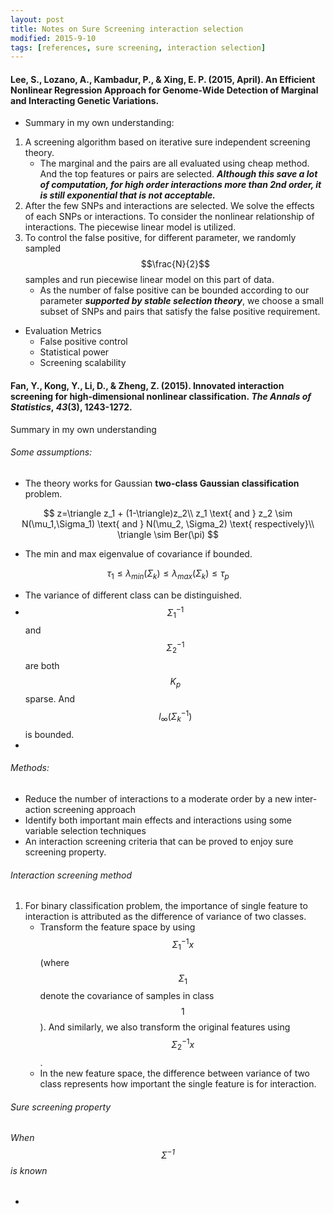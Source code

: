 ```yaml
---
layout: post
title: Notes on Sure Screening interaction selection
modified: 2015-9-10
tags: [references, sure screening, interaction selection]
---
```


#### Lee, S., Lozano, A., Kambadur, P., & Xing, E. P. (2015, April). An Efficient Nonlinear Regression Approach for Genome-Wide Detection of Marginal and Interacting Genetic Variations.

- Summary in my own understanding:


1. A screening algorithm based on iterative sure independent screening theory.
   - The marginal and the pairs are all evaluated using cheap method. And the top features or pairs are selected. ***Although this save a lot of computation, for high order interactions more than 2nd order, it is still exponential that is not acceptable.***
2. After the few SNPs and interactions are selected. We solve the effects of each SNPs or interactions. To consider the nonlinear relationship of interactions. The piecewise linear model is utilized.
3. To control the false positive, for different parameter, we randomly sampled $$\frac{N}{2}​$$ samples and run piecewise linear model on this part of data.
   - As the number of false positive can be bounded according to our parameter ***supported by stable selection theory***, we choose a small subset of SNPs and pairs that satisfy  the false positive requirement.


- Evaluation Metrics
  - False positive control
  - Statistical power
  - Screening scalability

#### Fan, Y., Kong, Y., Li, D., & Zheng, Z. (2015). Innovated interaction screening for high-dimensional nonlinear classification. *The Annals of Statistics*, *43*(3), 1243-1272.

Summary in my own understanding

###### Some assumptions:

- The theory works for Gaussian **two-class Gaussian classification** problem.

$$
z=\triangle z_1 + (1-\triangle)z_2\\
z_1 \text{ and } z_2 \sim N(\mu_1,\Sigma_1) \text{ and } N(\mu_2, \Sigma_2) \text{ respectively}\\
\triangle \sim Ber(\pi)
$$

- The min and max eigenvalue of covariance if bounded.

$$\tau_1\leq \lambda_{min}(\Sigma_k)\leq\lambda_{max}(\Sigma_k)\leq\tau_p$$

- The variance of different class can be distinguished.
- $$\Sigma_1^{-1}$$ and $$\Sigma_2^{-1}$$ are both $$K_p$$ sparse. And $$l_\infty(\Sigma_k^{-1})$$ is bounded.
- ​

###### Methods:

- Reduce the number of interactions to a moderate order by a new inter- action screening approach
- Identify both important main effects and interactions using some variable selection techniques
- An interaction screening criteria that can be proved to enjoy sure screening property.

###### Interaction screening method

1. For binary classification problem, the importance of single feature to interaction is attributed as the difference of variance of two classes.
   - Transform the feature space by using $$\Sigma_1^{-1}x$$  (where $$\Sigma_1$$ denote the covariance of samples in class $$1$$). And similarly, we also transform the original features using $$\Sigma_2^{-1}x$$ .
   - In the new feature space, the difference between variance of two class represents how important the single feature is for interaction.

###### Sure screening property

###### When $$\Sigma^{-1}$$ is known

- ​








